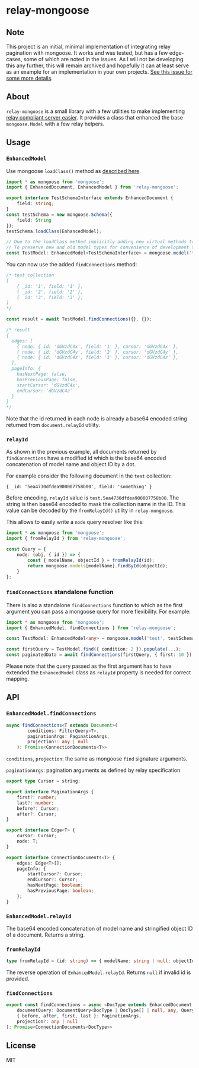 # relay-mongoose
## Note
This project is an initial, minimal implementation of integrating relay pagination with mongoose. It works and was tested, but has a few edge-cases, some of which are noted in the issues. As I will not be developing this any further, this will remain archived and hopefully it can at least serve as an example for an implementation in your own projects. [See this issue for some more details](https://github.com/wadamek65/relay-mongoose/issues/8#issuecomment-776907650).

## About
`relay-mongoose` is a small library with a few utilities to make implementing [relay compliant server easier](https://relay.dev/docs/en/graphql-server-specification.html).
It provides a class that enhanced the base `mongoose.Model` with a few relay helpers.

## Usage
### `EnhancedModel`
Use mongoose `loadClass()` method as [described here](https://mongoosejs.com/docs/guide.html#es6-classes).
```typescript
import * as mongoose from 'mongoose';
import { EnhancedDocument, EnhancedModel } from 'relay-mongoose';

export interface TestSchemaInterface extends EnhancedDocument {
	field: string;
}
const testSchema = new mongoose.Schema({
	field: String
});
testSchema.loadClass(EnhancedModel);

// Due to the loadClass method implicitly adding new virtual methods to our model
// To preserve new and old model types for convenience of development the model has to be casted to any
const TestModel: EnhancedModel<TestSchemaInterface> = mongoose.model('test', testSchema) as any;
```

You can now use the added `findConnections` method:

```typescript
/* test collection
[
    { _id: '1', field: '1' },
    { _id: '2', field: '2' },
    { _id: '3', field: '3' },
]
*/

const result = await TestModel.findConnections({}, {});

/* result
{
  edges: [
    { node: { id: 'dGVzdC4x', field: '1' }, cursor: 'dGVzdC4x' },
    { node: { id: 'dGVzdC4y', field: '2' }, cursor: 'dGVzdC4y' },
    { node: { id: 'dGVzdC4z', field: '3' }, cursor: 'dGVzdC4z' },
  ],
  pageInfo: {
    hasNextPage: false,
    hasPreviousPage: false,
    startCursor: 'dGVzdC4x',
    endCursor: 'dGVzdC4z'
  }
}
*/
```
Note that the id returned in each node is already a base64 encoded string returned from `document.relayId` utility.

### `relayId`
As shown in the previous example, all documents returned by `findConnections` have a modified id which is
the base64 encoded concatenation of model name and object ID by a dot.

For example consider the following document in the `test` collection:

`{ _id: '5ea4730dfdea900007758b00', field: 'something' }`

Before encoding, `relayId` value is `test.5ea4730dfdea900007758b00`. The string is then base64 encoded 
to mask the collection name in the ID. This value can be decoded by the `fromRelayId()` utility in `relay-mongoose`.

This allows to easily write a `node` query resolver like this:
```typescript
import * as mongoose from 'mongoose';
import { fromRelayId } from 'relay-mongoose';

const Query = {
	node: (obj, { id }) => {
		const { modelName, objectId } = fromRelayId(id);
		return mongoose.models[modelName].findById(objectId);
	}
};
```

### `findConnections` standalone function
There is also a standalone `findConnections` function to which as the first argument you can pass a mongoose 
query for more flexibility. For example:

```typescript
import * as mongoose from 'mongoose';
import { EnhancedModel, findConnections } from 'relay-mongoose';

const TestModel: EnhancedModel<any> = mongoose.model('test', testSchema) as any;

const firstQuery = TestModel.find({ condition: 2 }).populate(...);
const paginatedData = await findConnections(firstQuery, { first: 10 });
```

Please note that the query passed as the first argument has to have extended the `EnhancedModel` class
as `relayId` property is needed for correct mapping.

## API

### `EnhancedModel.findConnections`
```typescript
async findConnections<T extends Document>(
		conditions: FilterQuery<T>,
		paginationArgs: PaginationArgs,
		projection?: any | null
	): Promise<ConnectionDocuments<T>>
```

`conditions`, `projection`: the same as mongoose `find` signature arguments.

`paginationArgs`: pagination arguments as defined by relay specification

```typescript
export type Cursor = string;

export interface PaginationArgs {
	first?: number;
	last?: number;
	before?: Cursor;
	after?: Cursor;
}

export interface Edge<T> {
	cursor: Cursor;
	node: T;
}

export interface ConnectionDocuments<T> {
	edges: Edge<T>[];
	pageInfo: {
		startCursor?: Cursor;
		endCursor?: Cursor;
		hasNextPage: boolean;
		hasPreviousPage: boolean;
	};
}
```

### `EnhancedModel.relayId`
The base64 encoded concatenation of model name and stringified object ID of a document. Returns a string.

### `fromRelayId`
```typescript
type fromRelayId = (id: string) => { modelName: string | null; objectId: string | null };
```

The reverse operation of `EnhancedModel.relayId`. Returns `null` if invalid id is provided.

### `findConnections`
```typescript
export const findConnections = async <DocType extends EnhancedDocument, QueryHelpers = {}>(
	documentQuery: DocumentQuery<DocType | DocType[] | null, any, QueryHelpers> & QueryHelpers,
	{ before, after, first, last }: PaginationArgs,
	projection?: any | null
): Promise<ConnectionDocuments<DocType>>
```
## License
MIT
